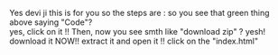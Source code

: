 Yes devi ji this is for you so the steps are : 
so 
you see that green thing above saying "Code"?  
yes, click on it !! 
Then, 
now you see smth like "download zip" ? 
yesh! download it 
NOW!! extract it and open it !! click on the "index.html"
